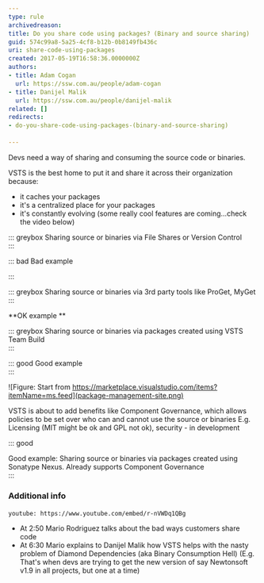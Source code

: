 ```yaml
---
type: rule
archivedreason: 
title: Do you share code using packages? (Binary and source sharing)
guid: 574c99a8-5a25-4cf8-b12b-0b8149fb436c
uri: share-code-using-packages
created: 2017-05-19T16:58:36.0000000Z
authors:
- title: Adam Cogan
  url: https://ssw.com.au/people/adam-cogan
- title: Danijel Malik
  url: https://ssw.com.au/people/danijel-malik
related: []
redirects:
- do-you-share-code-using-packages-(binary-and-source-sharing)

---
```


Devs need a way of sharing and consuming the source code or binaries.

VSTS is the best home to put it and share it across their organization because:

<!--endintro-->



* it caches your packages
* it's a centralized place for your packages
* it's constantly evolving (some really cool features are coming...check the video below)



::: greybox
Sharing source or binaries via File Shares or Version Control  
:::


::: bad
Bad example

:::


::: greybox
Sharing source or binaries via 3rd party tools like ProGet, MyGet  
:::

**OK example
** 

::: greybox
Sharing source or binaries via packages created using VSTS Team Build  
:::


::: good
Good example  
:::

![Figure: Start from        https://marketplace.visualstudio.com/items?itemName=ms.feed](package-management-site.png)  

VSTS is about to add benefits like Component Governance, which allows policies to be set over who can and cannot use the source or binaries E.g. Licensing (MIT might be ok and GPL not ok), security - in development



::: good

Good example: Sharing source or binaries via packages created using Sonatype Nexus.
Already supports Component Governance  
:::

### Additional info 
      



`youtube: https://www.youtube.com/embed/r-nVWDq1QBg`
 

* At 2:50 Mario Rodriguez talks about the bad ways customers share code
* At 6:30 Mario explains to Danijel Malik how VSTS helps with the nasty problem of Diamond Dependencies (aka Binary Consumption Hell)   (E.g. That's when devs are trying to get the new version of say Newtonsoft v1.9 in all projects, but one at a time)
